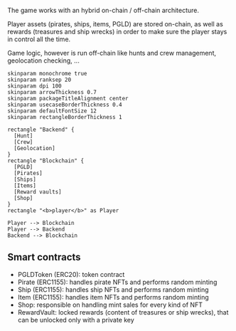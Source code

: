 The game works with an hybrid on-chain / off-chain architecture.

Player assets (pirates, ships, items, PGLD) are stored on-chain, as well as rewards (treasures and ship wrecks) in order to make sure the player stays in control all the time.

Game logic, however is run off-chain like hunts and crew management, geolocation checking, ...

```plantuml
skinparam monochrome true
skinparam ranksep 20
skinparam dpi 100
skinparam arrowThickness 0.7
skinparam packageTitleAlignment center
skinparam usecaseBorderThickness 0.4
skinparam defaultFontSize 12
skinparam rectangleBorderThickness 1

rectangle "Backend" {
  [Hunt]
  [Crew]
  [Geolocation]
}
rectangle "Blockchain" {
  [PGLD]
  [Pirates]
  [Ships]
  [Items]
  [Reward vaults]
  [Shop]
}
rectangle "<b>player</b>" as Player

Player --> Blockchain
Player --> Backend
Backend --> Blockchain

```

## Smart contracts

- PGLDToken (ERC20): token contract
- Pirate (ERC1155): handles pirate NFTs and performs random minting
- Ship (ERC1155): handles ship NFTs and performs random minting
- Item (ERC1155): handles item NFTs and performs random minting
- Shop: responsible on handling mint sales for every kind of NFT
- RewardVault: locked rewards (content of treasures or ship wrecks), that can be unlocked only with a private key